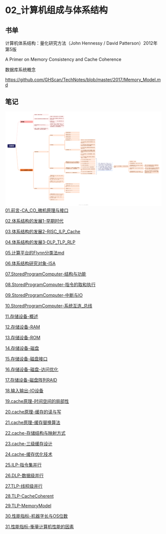 # 02_计算机组成与体系结构

## 书单

计算机体系结构：量化研究方法（John Hennessy / David Patterson）2012年 第5版

A Primer on Memory Consistency and Cache Coherence

数据库系统概念

https://github.com/GHScan/TechNotes/blob/master/2017/Memory_Model.md

## 笔记

![](https://raw.githubusercontent.com/yixy4app/images/picgo/202307231520971.png)
[01.前言-CA_CO_微机原理与接口](01.前言-CA_CO_微机原理与接口.md)

[02.体系结构的发展1-早期时代](02.体系结构的发展1-早期时代.md)

[03.体系结构的发展2-RISC_ILP_Cache](03.体系结构的发展2-RISC_ILP_Cache.md)

[04.体系结构的发展3-DLP_TLP_RLP](04.体系结构的发展3-DLP_TLP_RLP.md)

[05.计算平台的Flynn分类法md](05.计算平台的Flynn分类法md.md)

[06.体系结构研究对象-ISA](06.体系结构研究对象-ISA.md)

[07.StoredProgramComputer-结构与功能](07.StoredProgramComputer-结构与功能.md)

[08.StoredProgramComputer-指令的取和执行](08.StoredProgramComputer-指令的取和执行.md)

[09.StoredProgramComputer-中断与IO](09.StoredProgramComputer-中断与IO.md)

[10.StoredProgramComputer-系统互连_总线](10.StoredProgramComputer-系统互连_总线.md)

[11.存储设备-概述](11.存储设备-概述.md)

[12.存储设备-RAM](12.存储设备-RAM.md)

[13.存储设备-ROM](13.存储设备-ROM.md)

[14.存储设备-磁盘](14.存储设备-磁盘.md)

[15.存储设备-磁盘接口](15.存储设备-磁盘接口.md)

[16.存储设备-磁盘-访问优化](16.存储设备-磁盘-访问优化.md)

[17.存储设备-磁盘阵列RAID](17.存储设备-磁盘阵列RAID.md)

[18.输入输出-IO设备](18.输入输出-IO设备.md)

[19.cache原理-时间空间的局部性](19.cache原理-时间空间的局部性.md)

[20.cache原理-缓存的读与写](20.cache原理-缓存的读与写.md)

[21.cache原理-缓存替换算法](21.cache原理-缓存替换算法.md)

[22.cache-存储结构与映射方式](22.cache-存储结构与映射方式.md)

[23.cache-三级缓存设计](23.cache-三级缓存设计.md)

[24.cache-缓存优化技术](24.cache-缓存优化技术.md)

[25.ILP-指令集并行](25.ILP-指令集并行.md)

[26.DLP-数据级并行](26.DLP-数据级并行.md)

[27.TLP-线程级并行](27.TLP-线程级并行.md)

[28.TLP-CacheCoherent](28.TLP-CacheCoherent.md)

[29.TLP-MemoryModel](29.TLP-MemoryModel.md)

[30.性能指标-机器字长与OS位数](30.性能指标-机器字长与OS位数.md)

[31.性能指标-衡量计算机性能的因素](31.性能指标-衡量计算机性能的因素.md)

